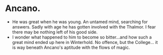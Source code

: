 # Ancano.

- He was great when he was young. An untamed mind, searching for answers. Sadly with age he has gotten involved with the Thalmor. I fear there may be nothing left of his good side.
- I wonder what happened to him to become so bitter...and how such a great mind ended up here in Winterhold. No offence, but the College... it is way beneath Ancano's aptitude with the flows of magic.
